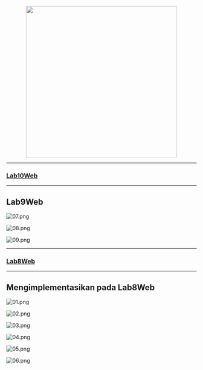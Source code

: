 <p align="center"><a href="https://github.com/taufiqalif" target="_blank"><img src="https://github.com/taufiqalif/Lab8Web/blob/master/img/taufiq.png" width="400"></a></p>

<hr>
<p><a href="https://github.com/taufiqalif/Lab10Web" target="_blank"><h3>Lab10Web</h3></a></p>
<hr>

## Lab9Web

![07.png](img/07.png)

![08.png](img/08.png)

![09.png](img/09.png)

<hr>
<p><a href="https://github.com/taufiqalif/Lab8Web" target="_blank"><h3>Lab8Web</h3></a></p>
<hr>

## Mengimplementasikan pada Lab8Web

![01.png](img/01.png)

![02.png](img/02.png)

![03.png](img/03.png)

![04.png](img/04.png)

![05.png](img/05.png)

![06.png](img/06.png)
